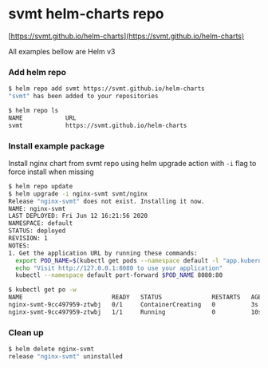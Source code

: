 # svmt helm-charts repo

[https://svmt.github.io/helm-charts](https://svmt.github.io/helm-charts)

All examples bellow are Helm v3

### Add helm repo

```bash
$ helm repo add svmt https://svmt.github.io/helm-charts
"svmt" has been added to your repositories

$ helm repo ls
NAME        	URL                                              
svmt        	https://svmt.github.io/helm-charts   
```

### Install example package

Install nginx chart from svmt repo using helm upgrade action with `-i` flag to force install when missing 

```bash
$ helm repo update
$ helm upgrade -i nginx-svmt svmt/nginx
Release "nginx-svmt" does not exist. Installing it now.
NAME: nginx-svmt
LAST DEPLOYED: Fri Jun 12 16:21:56 2020
NAMESPACE: default
STATUS: deployed
REVISION: 1
NOTES:
1. Get the application URL by running these commands:
  export POD_NAME=$(kubectl get pods --namespace default -l "app.kubernetes.io/name=nginx,app.kubernetes.io/instance=nginx-svmt" -o jsonpath="{.items[0].metadata.name}")
  echo "Visit http://127.0.0.1:8080 to use your application"
  kubectl --namespace default port-forward $POD_NAME 8080:80

$ kubectl get po -w
NAME                         READY   STATUS              RESTARTS   AGE
nginx-svmt-9cc497959-ztwbj   0/1     ContainerCreating   0          3s
nginx-svmt-9cc497959-ztwbj   1/1     Running             0          10s
```

### Clean up
```bash
$ helm delete nginx-svmt 
release "nginx-svmt" uninstalled
```